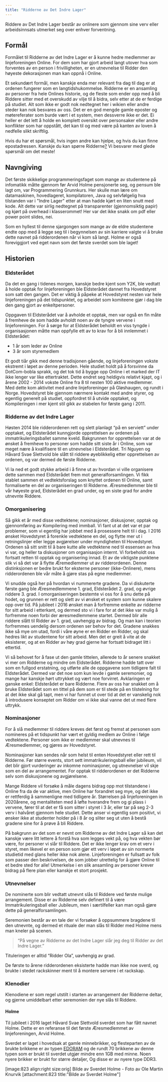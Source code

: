 ```yaml
---
title: "Ridderne av Det Indre Lager"
---
```


Riddere av Det Indre Lager består av onlinere som gjennom sine verv eller arbeidsinnsats utmerket seg over enhver forventning.

## Formål

Formålet til Ridderne av det Indre Lager er å kunne hedre medlemmer av linjeforeningen Online. For dem som har gjort arbeid langt utover hva som forventes av en person i frivilligheten, er en utnevnelse til Ridder den høyeste dekorasjonen man kan oppnå i Online.

Et sekundært formål, men kanskje enda mer relevant fra dag til dag er at ordenen fungerer som en langtidshukommelse. Ridderne er en ansamling av personer fra hele Onlines historie, og de fleste som ender opp med å bli Riddere sitter med et overskudd av vilje til å bidra, selv etter at de er ferdige på studiet. Alt som ikke er godt nok nedtegnet her i wikien eller andre steder kan nok besvares av oss. Det er en god mengde gamle eposter og møtereferater som burde vært i et system, men dessverre ikke er det. Ei heller er det lett å holde en komplett oversikt over personsaker eller andre konflikter som har oppstått, det kan til og med være på kanten av loven å nedfelle slikt skriftlig.

Hvis du har et spørsmål, hvis ingen andre kan hjelpe, og hvis du kan finne epostadressen. Kanskje du kan spørre Ridderne[?](https://youtu.be/_MVonyVSQoM?t=15)
Vi besvarer med glede spørsmål om det meste!

## Navngiving

Det første skikkelige programmeringsfaget som mange av studentene på infomatikk måtte gjennom før Arvid Holme pensjonerte seg, og pensum ble lagt om, var Programmering Grunnkurs. Her skulle man lære om datamaskinen, hovedlageret, kompilatoren, Java og selvfølgelig hva tilstanden var i "Indre Lager" etter at man hadde kjørt en liten snutt med kode. Alt dette var sirlig nedtegnet på transparenter (gjennomsiktig papir) og kjørt på overhead i klasserommet! Her var det ikke snakk om pdf eller power point slides, nei.

Som en hyllest til denne sjargongen som mange av de eldre studentene endte opp med å legge seg til i begynnelsen av sin karriere valgte vi å bruke dette navnet på ridderordenen når vi kom så langt. Holme er også foreviggjort ved eget navn som det første sverdet som ble laget!

## Historien

### Eldsterådet
Da det en gang i tidenes morgen, kanskje bedre kjent som Y2K, ble vedtatt å holde opptak for linjeforeningen ble Eldsterådet dannet fra Hovedstyret som satt den gangen. Det er viktig å påpeke at Hovedstyret nesten var hele linjeforeningen på det tidspunktet, og arbeidet som komiteene gjør i dag ble den gang gjort av enkeltpersoner.

Oppgaven til Eldsterådet var å avholde et opptak, men var også en fin måte å fremheve de som hadde avholdt noen av de tyngre vervene i linjeforeningen. For å sørge for at Eldsterådet beholdt en viss tyngde i organisasjonen måtte man oppfylle ett av to krav for å bli innlemmet i Eldsterådet:  
- 1 år som leder av Online  
- 3 år som styremedlem

Et godt tiår gikk med denne tradisjonen gående, og linjeforeningen vokste ekstremt i løpet av denne perioden. Hele studiet holdt på å forsvinne da DotCom-bobla sprakk, og det tok tid å bygge opp Online i et marked der IT ikke lenger var like ettertraktet. Dette endret seg heldigvis relativt kjapt, og i årene 2002 - 2014 vokste Online fra 8 til nesten 100 aktive medlemmer. Med dette kom aktivitet med andre linjeforeninger på Gløshaugen, og rundt i Norge. Hovedstyret ble gjennom nærmere kontakt med andre styrer, og egentlig generelt på studiet, oppfordret til å utvide opptaket, og Kompileringen i mer kjent stil gikk av stabelen for første gang i 2011.

### Ridderne av det Indre Lager

Høsten 2014 ble ridderordenen rett og slett planlagt “på en serviett” under opptaket, og Eldsterådet kunngjorde opprettelsen av ordenen på immatrikuleringsballet samme kveld. Bakgrunnen for opprettelsen var at de ønsket å fremheve to personer som hadde sitt siste år i Online, som var meget nære å kvalifisere til en utnevnelse i Eldsterådet. Tri Nguyen og Håvard Svae Slettvold ble slått til riddere øyeblikkelig etter opprettelsen av ordenen, og var dermed de første Ridderne.

Vi la ned et godt stykke arbeid i å finne ut av hvordan vi ville organisere dette sammen med Eldsterådet frem mot generalforsamlingen. Vi fikk stablet sammen et vedtektsforslag som knyttet ordenen til Online, samt formaliserte en del av organiseringen til Ridderne. Æresmedlemmer ble til vår høyeste grad, Eldsterådet en grad under, og en siste grad for andre utnevnte Riddere.

### Omorganisering
Så gikk et år med disse vedtektene; nominasjoner, diskusjoner, opptak og gjennomføring av Kompilering med immball. Vi fant ut at det var et par problemer, som vi egentlig har jobbet med å prosessere helt til i dag. I 2016 ønsket Hovedstyret å forenkle vedtektene en del, og flytte mer ut i retningslinjer eller legge avgjørelser under myndigheten til Hovedstyret. Ordenen så sitt snitt til å bare kutte alle vedtektene ned til essensen av hva vi var, og heller ta diskusjoner om organisasjon internt. Vi forbeholdt oss fortsatt retten til opptak og organisering innad. Et av de viktigste punktene slik vi så det var å flytte Æremedlemmer ut av ridderordenen. Denne distinksjonen er bedre brukt for eksterne personer (ikke-Onlinere), mens ridderordenen ble vår måte å gjøre stas på egne medlemmer. 

Vi snudde også her på hvordan vi nummererte gradene. Da vi diskuterte første gang ble Æresmedlemmene 1. grad, Eldsterådet 2. grad, og øvrige riddere 3. grad. I omorganiseringen bestemte vi oss for å snu dette på hodet, og grunnen er rett og slett av vi ønsket et system som kunne skalere opp over tid. På jubileet i 2016 ønsket man å forfremme enkelte av ridderne for sitt arbeid i etterkant, og dermed sto vi i fare for at det ikke var mulig å forfremme noen forbi der æresmedlemmene startet. Dermed blir alle riddere slått til Ridder av 1. grad, uavhengig av bidrag. Og man kan i teorien forfremmes uendelig dersom ordenen ser behov for det. Gradene snakkes ikke så mye om utad, fordi i våre øyne er en Ridder en Ridder, og skal hedres likt av studentene for sitt arbeid. Men det er greit å vite at de eksisterer, og at en Ridder av høy grad gjerne har fortsatt bidraget litt i ettertid.

Vi så behovet for å fase ut den gamle tittelen, allerede to år senere snakket vi mer om Ridderne og mindre om Eldsterådet. Ridderne hadde tatt over som en fullgod erstatning, og utførte alle de oppgavene som tidligere falt til Eldsterådet. Dermed var det noe som kun levde i gamle seremonier, og mange har kanskje hørt uttrykket og vært noe forvirret. Avklaringen er ganske enkel: Eldsterådet er bare Ridderne. Flere av oss har snakket om å bruke Eldsterådet som en tittel på dem som er til stede på en tilstelning for at det ikke skal gå tapt, men vi har funnet ut over tid at det er vanskelig nok å introdusere konseptet om Ridder om vi ikke skal vanne det ut med flere uttrykk.

### Nominasjoner
For å slå medlemmer til riddere kreves det først og fremst at personen som nomineres på et tidspunkt har vært et gyldig medlem av Online i følge vedtektene. Personer som ikke er medlemmer skal utnevnes til Æresmedlemmer, og gjøres av Hovedstyret.

Nominasjoner kan sendes når som helst til enten Hovedstyret eller rett til Ridderne. Før større events, stort sett immatrikuleringsball eller jubileum, vil det blir gjort vurderinger av inkomne nominasjoner, og utnevnelser vil skje som en del av arrangementet. For opptak til ridderordenen er det Ridderne selv som diskusjonene og avgjørelsene.

Mange Riddere vil forsøke å måle dagens bidrag opp mot tilstandene i Online fra da de var aktive, men Online har forandret seg mye, og det ikke er rettferdig å sammenligne med tidligere år. Størrelsen på linjeforeningen in 2020årene, og mentaliteten med å løfte hverandre frem og gi plass i vervene, fører til at det er få som sitter i styret i 3 år, eller tar på seg 2-3 verv i halvåret gjennom hele studiet. Dette anser vi egentlig som positivt, vi ønsker ikke at studenter holder på i 8 år og sliter seg ut uten å bestå gradene sine for å prøve å bli Riddere. 

På bakgrunn av det som er nevnt om Ridderne av det Indre Lager så kan det kanskje være litt lettere å forstå hva som legges vekt på, og hva vekten bør være, for personer vi slår til Riddere. Det er ikke lenger krav om et verv i styret, men likevel er en person som gjør ett verv i løpet av sin normerte studietid med glans heller ikke nok alene. Linjeforeningen er fullsatt av folk som passer den beskrivelsen, de som jobber utrettelig for å gjøre Online til et bedre sted for alle! Utmerkelse i en slik ansamling av personer krever bidrag på flere plan eller kanskje et stort prosjekt.

### Utnevnelser
De nominerte som blir vedtatt utnevnt slås til Riddere ved første mulige arrangement. Disse er av Ridderne selv definert til å være Immatrikuleringsball eller Jubileum, men i særtilfeller kan man også gjøre dette på generalforsamlingen.

Seremonien består av en tale der vi forsøker å oppsummere bragdene til den utnevnte, og dermed et rituale der man slås til Ridder med Holme mens man kneler på scenen.

> “På vegne av Ridderne av det Indre Lager slår jeg deg til Ridder av det Indre Lager.”


Tituleringen er alltid “Ridder Ola”, uavhengig av grad.

De første to årene ridderordenen eksisterte hadde man ikke noe sverd, og brukte i stedet rackskinner ment til å montere servere i et rackskap. 

### Klenodier

Klenodiene er som regel utstilt i starten av arrangement der Ridderne deltar, og gjerne umiddelbart etter seremonien der nye slås til Riddere.

#### Holme

Til jubileet i 2016 laget Håvard Svae Slettvold sverdet som har fått navnet Holme. Dette er en referanse til det første Æresmedlemmet av linjeforeningen, Arvid Holme.

Sverdet er laget i hovedsak at gamle minnebrikker, og flesteparten av de brukte brikkene er av typen [EDORAM](https://en.wikipedia.org/wiki/Dynamic_random-access_memory#Extended_data_out_DRAM) og de rundt 70 brikkene av denne typen som er brukt til sverdet utgjør mindre enn 1GB med minne. Noen nyere brikker er brukt for større detaljer, Og disse er av nyere type DDR3.

[image:823 align:right size:orig]
    Bilde av Sverdet Holme - Foto av Ole Martin Knurvik
[attachment:823 title:"Bilde av Sverdet Holme"]